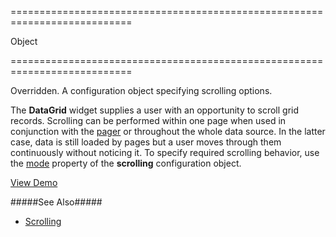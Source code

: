 <!--**
/*-------------------------------------------
    Auto-generated file. Do not modify.
-------------------------------------------

**-->
===========================================================================
<!--type-->Object<!--/type-->
===========================================================================

<!--shortDescription-->
Overridden.
A configuration object specifying scrolling options.
<!--/shortDescription-->

<!--fullDescription-->
The **DataGrid** widget supplies a user with an opportunity to scroll grid records. Scrolling can be performed within one page when used in conjunction with the [pager](/Documentation/Guide/Widgets/DataGrid/Paging/#User_Interaction) or throughout the whole data source. In the latter case, data is still loaded by pages but a user moves through them continuously without noticing it. To specify required scrolling behavior, use the [mode]({basewidgetpath}/Configuration/scrolling/#mode) property of the **scrolling** configuration object.

<a href="http://js.devexpress.com/Demos/WidgetsGallery/#demo/datagridgridpagingandscrollingvirtualscrolling/" class="button orange small fix-width-155" style="margin-right: 20px;" target="_blank">View Demo</a>

#####See Also#####
- [Scrolling](/Documentation/Guide/Widgets/DataGrid/Scrolling/)
<!--/fullDescription-->